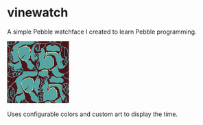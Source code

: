 # vinewatch
A simple Pebble watchface I created to learn Pebble programming.

![vineIcon](./vineicon_large.png?raw=true "vine watchface icon")

Uses configurable colors and custom art to display the time.
